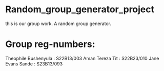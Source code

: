 # Random_group_generator_project

 this is our group work. A random group generator.

# Group reg-numbers:

Theophile Bushenyula : S22B13/003
Aman Tereza Tit : S22B23/010
Jane Evans Sande : S23B13/093   


